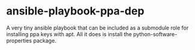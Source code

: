 ansible-playbook-ppa-dep
====================

A very tiny ansible playbook that can be included as a submodule role for installing ppa keys with apt. 
All it does is install the python-software-properties package.
